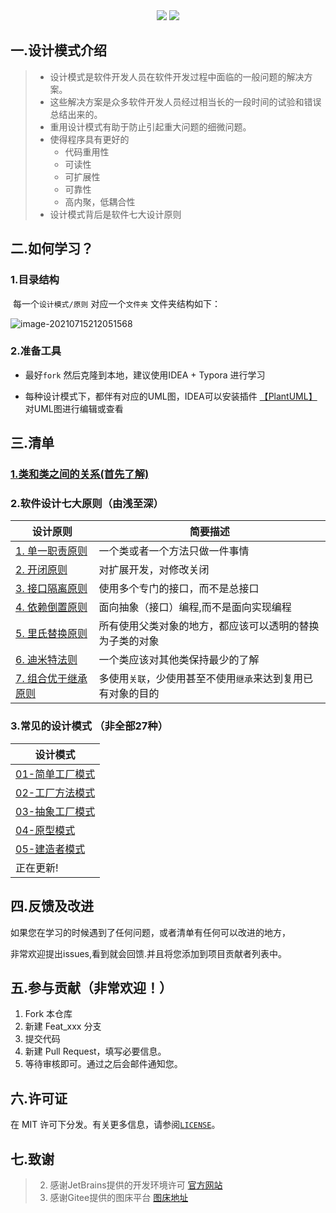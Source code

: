 
<div align="center">
    <a href="/LICENSE"><img src="https://img.shields.io/badge/license-MIT-blue.svg"></a>
    <img src="https://visitor-badge.glitch.me/badge?page_id=shaoxiongdu.java-design-pattern">
<br>
</div>

## 一.设计模式介绍

> - 设计模式是软件开发人员在软件开发过程中面临的一般问题的解决方案。
> - 这些解决方案是众多软件开发人员经过相当长的一段时间的试验和错误总结出来的。
> - 重用设计模式有助于防止引起重大问题的细微问题。
> - 使得程序具有更好的
>   - 代码重用性
>   - 可读性
>   - 可扩展性
>   - 可靠性
>   - 高内聚，低耦合性
> - 设计模式背后是软件七大设计原则

## 二.如何学习？

### 1.目录结构

   ​	每一个`设计模式/原则` 对应一个`文件夹`  文件夹结构如下：
   
   ![image-20210715212051568](https://gitee.com/ShaoxiongDu/imageBed/raw/master//images/image-20210715212051568.png)
    
### 2.准备工具 

   - 最好`fork` 然后克隆到本地，建议使用IDEA + Typora 进行学习

   - 每种设计模式下，都伴有对应的UML图，IDEA可以安装插件 [【PlantUML】](https://plugins.jetbrains.com/plugin/7017-plantuml-integration) 对UML图进行编辑或查看

## 三.清单

 ### [1.类和类之间的关系(首先了解)](/类和类之间的关系(UML图)/类和类之间的关系.md)

### 2.软件设计七大原则（由浅至深）

| 设计原则            | 简要描述|
| ------------------- | ------------------------------------------ |
| [1. 单一职责原则](/单一职责原则/单一职责原则.md)     | 一个类或者一个方法只做一件事情|
| [2. 开闭原则](/开闭原则/开闭原则.md)         | 对扩展开发，对修改关闭|
| [3. 接口隔离原则](/接口隔离原则/接口隔离原则.md)     | 使用多个专门的接口，而不是总接口 |
| [4. 依赖倒置原则](/依赖倒置(转换)原则/依赖倒置（转换）原则.md)     | 面向抽象（接口）编程,而不是面向实现编程|
| [5. 里氏替换原则](/里氏替换原则/里氏替换原则.md)     | 所有使用父类对象的地方，都应该可以透明的替换为子类的对象|
| [6. 迪米特法则](/迪米特法则/迪米特法则.md)       |一个类应该对其他类保持最少的了解|
| [7. 组合优于继承原则](/组合优于继承原则/组合优于继承原则.md) | 多使用`关联`，少使用甚至不使用`继承`来达到复用已有对象的目的 |

### 3.常见的设计模式 （非全部27种）

| 设计模式|
| -----------------| 
| [01-简单工厂模式](/01-简单工厂模式/简单工厂模式.md)|
| [02-工厂方法模式](/02-工厂方法模式/工厂方法模式.md)|
| [03-抽象工厂模式](/03-抽象工厂模式/抽象工厂模式.md)|
| [04-原型模式](/04-原型模式/原型模式.md)|
| [05-建造者模式](/05-建造者模式/建造者模式.md)|
| 正在更新!|

## 四.反馈及改进

如果您在学习的时候遇到了任何问题，或者清单有任何可以改进的地方，

非常欢迎提出issues,看到就会回馈.并且将您添加到项目贡献者列表中。

## 五.参与贡献（非常欢迎！）

1. Fork 本仓库
2. 新建 Feat_xxx 分支
3. 提交代码
4. 新建 Pull Request，填写必要信息。
5. 等待审核即可。通过之后会邮件通知您。

## 六.许可证

在 MIT 许可下分发。有关更多信息，请参阅[`LICENSE`](../LICENSE)。

## 七.致谢

>  2. 感谢JetBrains提供的开发环境许可 [官方网站](https://www.jetbrains.com/)
>  3. 感谢Gitee提供的图床平台 [图床地址](https://gitee.com/ShaoxiongDu/imageBed)

